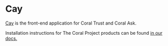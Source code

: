 # Cay

[Cay](https://github.com/coralproject/cay) is the front-end application for Coral Trust and Coral Ask.

Installation instructions for The Coral Project products can be found [in our docs.](https://docs.coralproject.net/)
